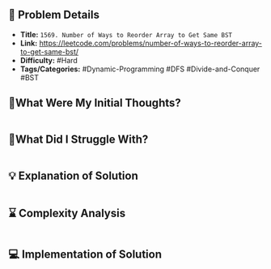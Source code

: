 ## 📝 Problem Details

- **Title:** `1569. Number of Ways to Reorder Array to Get Same BST`
- **Link:** https://leetcode.com/problems/number-of-ways-to-reorder-array-to-get-same-bst/
- **Difficulty:** #Hard 
- **Tags/Categories:** #Dynamic-Programming #DFS #Divide-and-Conquer #BST

## 💭What Were My Initial Thoughts?

```

```

## 🤔What Did I Struggle With?

```

```

## 💡 Explanation of Solution

```

```

## ⌛ Complexity Analysis

```

```

## 💻 Implementation of Solution

```cpp

```